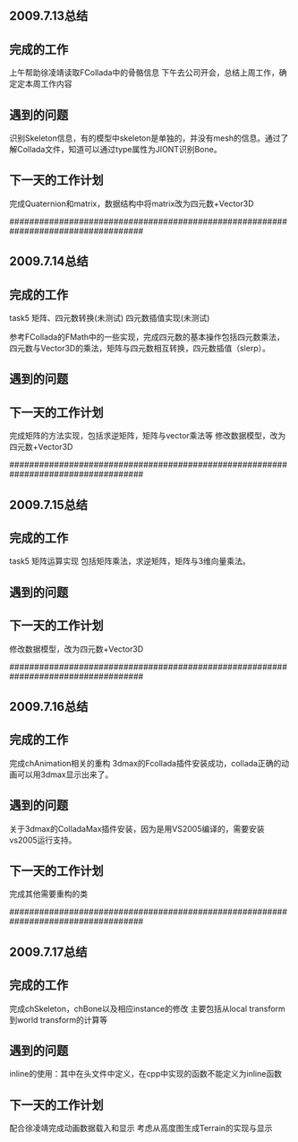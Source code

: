 ## 2009.7.13总结 ##

## 完成的工作 ##
上午帮助徐凌靖读取FCollada中的骨骼信息
下午去公司开会，总结上周工作，确定定本周工作内容
## 遇到的问题 ##
识别Skeleton信息，有的模型中skeleton是单独的，并没有mesh的信息。通过了解Collada文件，知道可以通过type属性为JIONT识别Bone。
## 下一天的工作计划 ##
完成Quaternion和matrix，数据结构中将matrix改为四元数+Vector3D

###################################################################################

## 2009.7.14总结 ##

## 完成的工作 ##
task5
矩阵、四元数转换(未测试)
四元数插值实现(未测试)

参考FCollada的FMath中的一些实现，完成四元数的基本操作包括四元数乘法，四元数与Vector3D的乘法，矩阵与四元数相互转换，四元数插值（slerp）。

## 遇到的问题 ##

## 下一天的工作计划 ##
完成矩阵的方法实现，包括求逆矩阵，矩阵与vector乘法等
修改数据模型，改为四元数+Vector3D

###################################################################################

## 2009.7.15总结 ##

## 完成的工作 ##
task5 矩阵运算实现
包括矩阵乘法，求逆矩阵，矩阵与3维向量乘法。
## 遇到的问题 ##

## 下一天的工作计划 ##
修改数据模型，改为四元数+Vector3D

###################################################################################

## 2009.7.16总结 ##

## 完成的工作 ##
完成chAnimation相关的重构
3dmax的Fcollada插件安装成功，collada正确的动画可以用3dmax显示出来了。
## 遇到的问题 ##
关于3dmax的ColladaMax插件安装，因为是用VS2005编译的，需要安装vs2005运行支持。
## 下一天的工作计划 ##
完成其他需要重构的类

###################################################################################

## 2009.7.17总结 ##

## 完成的工作 ##
完成chSkeleton，chBone以及相应instance的修改
主要包括从local transform到world transform的计算等
## 遇到的问题 ##
inline的使用：其中在头文件中定义，在cpp中实现的函数不能定义为inline函数
## 下一天的工作计划 ##
配合徐凌靖完成动画数据载入和显示
考虑从高度图生成Terrain的实现与显示